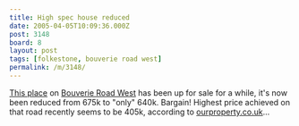 ```yaml
---
title: High spec house reduced
date: 2005-04-05T10:09:36.000Z
post: 3148
board: 8
layout: post
tags: [folkestone, bouverie road west]
permalink: /m/3148/
---
```

<a href="http://www.hol365.com/?http://homes-on-line.com/cgi-bin/hol/display.cgi?s183_82215016">This place</a> on <a href="/wiki/bouverie+road+west">Bouverie Road West</a> has been up for sale for a while, it's now been reduced from 675k to "only" 640k. Bargain! Highest price achieved on that road recently seems to be 405k, according to <a href="http://www.ourproperty.co.uk/showroad.html?street=BOUVERIE+ROAD+WEST&locality=Folkestone&country=england">ourproperty.co.uk</a>...
